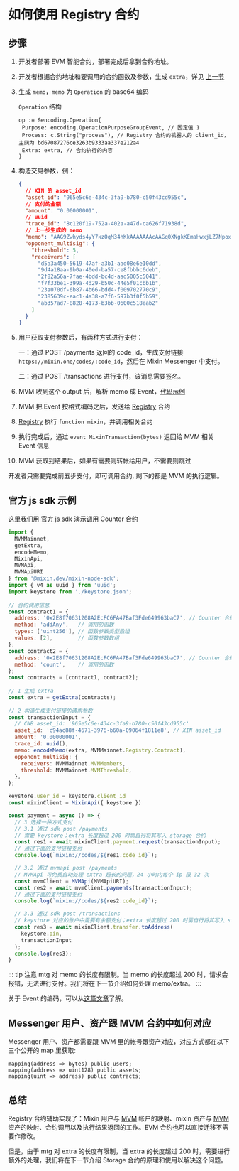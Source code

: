 # 如何使用 Registry 合约

## 步骤

1. 开发者部署 EVM 智能合约，部署完成后拿到合约地址。

2. 开发者根据合约地址和要调用的合约函数及参数，生成 `extra`，详见 [上一节](/zh/encoding)

3. 生成 `memo`，`memo` 为 `Operation` 的 base64 编码

   `Operation` 结构
   ```golang
   op := &encoding.Operation{
    Purpose: encoding.OperationPurposeGroupEvent, // 固定值 1
    Process: c.String("process"), // Registry 合约的机器人的 client_id，主网为 bd67087276ce3263b9333aa337e212a4
    Extra: extra, // 合约执行的内容
   }
   ```
   
4. 构造交易参数，例：
   ```json
   {
     // XIN 的 asset_id
     "asset_id": "965e5c6e-434c-3fa9-b780-c50f43cd955c", 
     // 支付的金额
     "amount": "0.00000001",
     // uuid
     "trace_id": "8c120f19-752a-402a-a47d-ca626f71938d", 
     // 上一步生成的 memo
     "memo": "AAG9Zwhyds4yY7kzOqM34hKkAAAAAAAcAAGq0XNgkKEmaHwxjLZ7Npox68_BmgAEBmYavQ",
     "opponent_multisig": {
       "threshold": 5,
       "receivers": [
         "d5a3a450-5619-47af-a3b1-aad08e6e10dd",
         "9d4a18aa-9b0a-40ed-ba57-ce8fbbbc6deb",
         "2f82a56a-7fae-4bdd-bc4d-aad5005c5041",
         "f7f33be1-399a-4d29-b50c-44e5f01cbb1b",
         "23a070df-6b87-4b66-bdd4-f009702770c9",
         "2385639c-eac1-4a38-a7f6-597b3f0f5b59",
         "ab357ad7-8828-4173-b3bb-0600c518eab2"
       ]
     }
   }
   ```
   
5. 用户获取支付参数后，有两种方式进行支付：

   一：通过 POST /payments 返回的 code_id，生成支付链接 `https://mixin.one/codes/:code_id`，然后在 Mixin Messenger 中支付。

   二：通过 POST /transactions 进行支付，该消息需要签名。

6. MVM 收到这个 output 后，解析 memo 成 Event，[代码示例](https://github.com/MixinNetwork/trusted-group/blob/cf3fae2ecacf95e3db7e21c10b7729ab9c11474b/mvm/eos/utils.go#L46)
7. MVM 把 Event 按格式编码之后，发送给 [Registry](#开源代码) 合约
8. [Registry](#开源代码) 执行 `function mixin`，并调用相关合约
9. 执行完成后，通过 `event MixinTransaction(bytes)`  返回给 MVM 相关 Event 信息
10. MVM 获取到结果后，如果有需要则转帐给用户，不需要则跳过

开发者只需要完成前五步支付，即可调用合约, 剩下的都是 MVM 的执行逻辑。

## 官方 js sdk 示例

这里我们用 [官方 js sdk](https://github.com/MixinNetwork/bot-api-nodejs-client) 演示调用 Counter 合约

```javascript
import { 
  MVMMainnet, 
  getExtra, 
  encodeMemo,
  MixinApi, 
  MVMApi, 
  MVMApiURI
} from '@mixin.dev/mixin-node-sdk'; 
import { v4 as uuid } from 'uuid'; 
import keystore from './keystore.json';
 
// 合约调用信息
const contract1 = {
  address: '0x2E8f70631208A2EcFC6FA47Baf3Fde649963baC7', // Counter 合约地址
  method: 'addAny',   // 调用的函数
  types: ['uint256'], // 函数参数类型数组
  values: [2],        // 函数参数数组
};
const contract2 = {
  address: '0x2E8f70631208A2EcFC6FA47Baf3Fde649963baC7', // Counter 合约地址
  method: 'count',    // 调用的函数
};
const contracts = [contract1, contract2];
   
// 1 生成 extra
const extra = getExtra(contracts);
   
// 2 构造生成支付链接的请求参数
const transactionInput = {
  // CNB asset_id: '965e5c6e-434c-3fa9-b780-c50f43cd955c'
  asset_id: 'c94ac88f-4671-3976-b60a-09064f1811e8', // XIN asset_id
  amount: '0.00000001',
  trace_id: uuid(),
  memo: encodeMemo(extra, MVMMainnet.Registry.Contract),
  opponent_multisig: {
    receivers: MVMMainnet.MVMMembers,
    threshold: MVMMainnet.MVMThreshold,
  },
};

keystore.user_id = keystore.client_id
const mixinClient = MixinApi({ keystore })

const payment = async () => {
  // 3 选择一种方式支付
  // 3.1 通过 sdk post /payments
  // 需要 keystore；extra 长度超过 200 时需自行将其写入 storage 合约
  const res1 = await mixinClient.payment.request(transactionInput);
  // 通过下面的支付链接支付
  console.log(`mixin://codes/${res1.code_id}`);

  // 3.2 通过 mvmapi post /payments
  // MVMApi 可免费自动处理 extra 超长的问题，24 小时内每个 ip 限 32 次
  const mvmClient = MVMApi(MVMApiURI);
  const res2 = await mvmClient.payments(transactionInput);
  // 通过下面的支付链接支付
  console.log(`mixin://codes/${res2.code_id}`);

  // 3.3 通过 sdk post /transactions
  // keystore 对应的账户中需要有余额支付；extra 长度超过 200 时需自行将其写入 storage 合约
  const res3 = await mixinClient.transfer.toAddress(
    keystore.pin,
    transactionInput
  );
  console.log(res3);
}
```

::: tip 注意
mtg 对 memo 的长度有限制。当 memo 的长度超过 200 时，请求会报错，无法进行支付。我们将在下一节介绍如何处理 memo/extra。
:::

关于 Event 的编码，可以从[这篇文章](/zh/registry/encoding.html#mtg-到-mvm-的编码格式)了解。

## Messenger 用户、资产跟 MVM 合约中如何对应

Messenger 用户、资产都需要跟 MVM 里的帐号跟资产对应，对应方式都在以下三个公开的 map 里获取:

```solidity
mapping(address => bytes) public users;
mapping(address => uint128) public assets;
mapping(uint => address) public contracts;
```

## 总结

Registry 合约辅助实现了：Mixin 用户与 [MVM](/zh/quorum/join) 帐户的映射、mixin 资产与 [MVM](/zh/quorum/join) 资产的映射、合约调用以及执行结果返回的工作。EVM 合约也可以直接迁移不需要作修改。

但是，由于 mtg 对 extra 的长度有限制，当 extra 的长度超过 200 时，需要进行额外的处理，我们将在下一节介绍 Storage 合约的原理和使用以解决这个问题。
